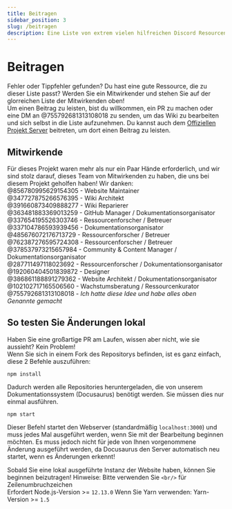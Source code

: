 ```yaml
---
title: Beitragen
sidebar_position: 3
slug: /beitragen
description: Eine Liste von extrem vielen hilfreichen Discord Resourcen für alle arten von Nutzern, von Anfängern bis zu Power-User.
---
```


# Beitragen


Fehler oder Tippfehler gefunden? Du hast eine gute Ressource, die zu dieser Liste passt? Werden Sie ein Mitwirkender und stehen Sie auf der glorreichen Liste der Mitwirkenden oben!<br/>
Um einen Beitrag zu leisten, bist du willkommen, ein PR zu machen oder eine DM an @755792681313108018 zu senden, um das Wiki zu bearbeiten und sich selbst in die Liste aufzunehmen.
Du kannst auch dem [Offiziellen Projekt Server](https://discord.gg/yxbqz9pNxS) beitreten, um dort einen Beitrag zu leisten.

## Mitwirkende

Für dieses Projekt waren mehr als nur ein Paar Hände erforderlich, und wir sind stolz darauf, dieses Team von Mitwirkenden zu haben, die uns bei diesem Projekt geholfen haben!
Wir danken:<br/>
@856780995629154305 - Website Maintainer <br/>
@347727875266576395 - Wiki Architekt <br/>
@391660873409888277 - Wiki Reparierer <br/>
@363481883369013259 - GitHub Manager / Dokumentationsorganisator<br/>
@337654195526303746 - Ressourcenforscher / Betreuer<br/>
@337104786593939456 - Dokumentationsorganisator<br/>
@485676072176713729 - Ressourcenforscher / Betreuer<br/>
@762387276595724308 - Ressourcenforscher / Betreuer<br/>
@378537973215657984 - Community & Content Manager / Dokumentationsorganisator<br/>
@287711497118023692 - Ressourcenforscher / Dokumentationsorganisator<br/>
@192060404501839872 - Designer<br/>
@386861188891279362 - Website Architekt / Dokumentationsorganisator<br/>
@102102717165506560 - Wachstumsberatung / Ressourcenkurator<br/>
@755792681313108018 - *Ich hatte diese Idee und habe alles oben Genannte gemacht*

## So testen Sie Änderungen lokal

Haben Sie eine großartige PR am Laufen, wissen aber nicht, wie sie aussieht? Kein Problem!<br/>
Wenn Sie sich in einem Fork des Repositorys befinden, ist es ganz einfach, diese 2 Befehle auszuführen:

```
npm install
```

Dadurch werden alle Repositories heruntergeladen, die von unserem Dokumentationssystem (Docusaurus) benötigt werden. Sie müssen dies nur einmal ausführen.

```
npm start
```

Dieser Befehl startet den Webserver (standardmäßig ``localhost:3000``) und muss jedes Mal ausgeführt werden, wenn Sie mit der Bearbeitung beginnen möchten.
Es muss jedoch nicht für jede von Ihnen vorgenommene Änderung ausgeführt werden, da Docusaurus den Server automatisch neu startet, wenn es Änderungen erkennt!

Sobald Sie eine lokal ausgeführte Instanz der Website haben, können Sie beginnen beizutragen!
Hinweise: Bitte verwenden Sie ``<br/>`` für Zeilenumbruchzeichen<br/>
Erfordert Node.js-Version >= ``12.13.0``
Wenn Sie Yarn verwenden: Yarn-Version >= ``1.5``
